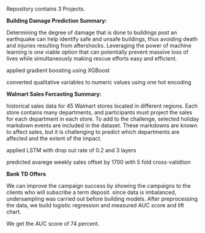 Repository contains 3 Projects.

<b>Building Damage Prediction Summary:</b>

Determining the degree of damage that is done to buildings post an earthquake can help identify safe and unsafe buildings, thus avoiding death and injuries resulting from aftershocks.  Leveraging the power of machine learning is one viable option that can potentially prevent massive loss of lives while simultaneously making rescue efforts easy and efficient.

applied gradient boosting using XGBoost

converted qualitative variables to numeric values using one hot encoding

<b>Walmart Sales Forcasting Summary:</b>

historical sales data for 45 Walmart stores located in different regions. Each store contains many departments, and participants must project the sales for each department in each store. To add to the challenge, selected holiday markdown events are included in the dataset. These markdowns are known to affect sales, but it is challenging to predict which departments are affected and the extent of the impact.

applied LSTM with drop out rate of 0.2 and 3 layers

predicted avarege weekly sales offset by 1700 with 5 fold cross-validtion

<b> Bank TD Offers</b>

We can improve the campaign success by showing the campaigns to the clients who will subscribe a term deposit. 
since data is imbalanced, undersampling was carried out before building models. After
preprocessing the data, we build logistic regression and measured AUC score and lift chart.

We get the AUC score of 74 percent.
